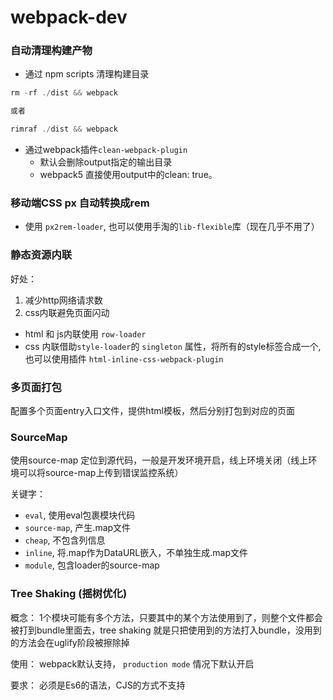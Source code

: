 # webpack-dev

### 自动清理构建产物
* 通过 npm scripts 清理构建目录
```javascript
rm -rf ./dist && webpack

或者

rimraf ./dist && webpack
```
* 通过webpack插件`clean-webpack-plugin`
  - 默认会删除output指定的输出目录
  - webpack5 直接使用output中的clean: true。


### 移动端CSS px 自动转换成rem
* 使用 `px2rem-loader`, 也可以使用手淘的`lib-flexible`库（现在几乎不用了）

### 静态资源内联
好处：
1. 减少http网络请求数
2. css内联避免页面闪动

* html 和 js内联使用 `row-loader`
* css 内联借助`style-loader`的 `singleton` 属性，将所有的style标签合成一个, 也可以使用插件 `html-inline-css-webpack-plugin`

### 多页面打包
配置多个页面entry入口文件，提供html模板，然后分别打包到对应的页面

### SourceMap
使用source-map 定位到源代码，一般是开发环境开启，线上环境关闭（线上环境可以将source-map上传到错误监控系统）

关键字：

- `eval`, 使用eval包裹模块代码
- `source-map`, 产生.map文件
- `cheap`, 不包含列信息
- `inline`, 将.map作为DataURL嵌入，不单独生成.map文件
- `module`, 包含loader的source-map

### Tree Shaking (摇树优化)

概念： 1个模块可能有多个方法，只要其中的某个方法使用到了，则整个文件都会被打到bundle里面去，tree shaking 就是只把使用到的方法打入bundle，没用到的方法会在uglify阶段被擦除掉

使用： webpack默认支持， `production mode` 情况下默认开启

要求： 必须是Es6的语法，CJS的方式不支持